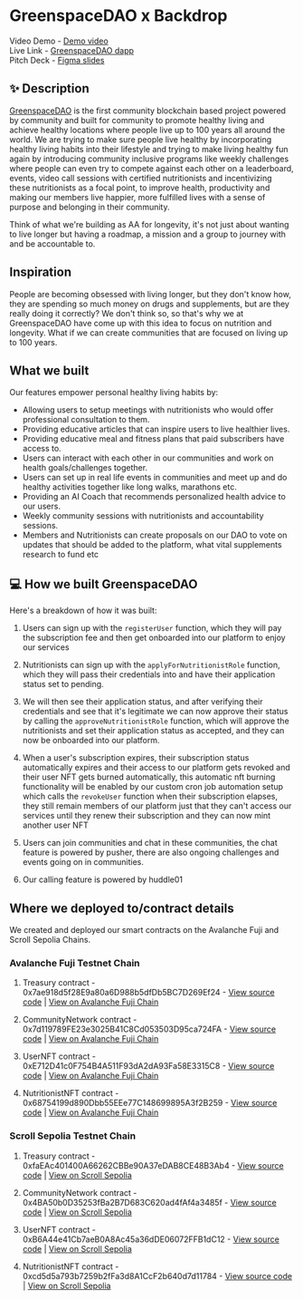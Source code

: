 # GreenspaceDAO x Backdrop

Video Demo - [Demo video](https://vimeo.com/939060983) <br />
Live Link - [GreenspaceDAO dapp](https://greenspace-backdrop.vercel.app) <br />
Pitch Deck - [Figma slides](https://www.figma.com/proto/kbNH39bNAHi5LMqBysGlHD/GreenSpaceDAO-Pitch-Deck?page-id=0%3A1&type=design&node-id=0-185&viewport=401%2C401%2C0.05&t=T8YMxu888hhtmNQn-8&scaling=scale-down-width&hide-ui=1) <br/>

## ✨ Description

[GreenspaceDAO]() is the first community blockchain based project powered by community and built for community to promote healthy living and achieve healthy locations where people live up to 100 years all around the world. We are trying to make sure people live healthy by incorporating healthy living habits into their lifestyle and trying to make living healthy fun again by introducing community inclusive programs like weekly challenges where people can even try to compete against each other on a leaderboard, events, video call sessions with certified nutritionists and incentivizing these nutritionists as a focal point, to improve health, productivity and making our members live happier, more fulfilled lives with a sense of purpose and belonging in their community.

Think of what we're building as AA for longevity, it's not just about wanting to live longer but having a roadmap, a mission and a group to journey with and be accountable to.

## Inspiration

People are becoming obsessed with living longer, but they don't know how, they are spending so much money on drugs and supplements, but are they really doing it correctly? We don't think so, so that's why we at GreenspaceDAO have come up with this idea to focus on nutrition and longevity. What if we can create communities that are focused on living up to 100 years.

## What we built

Our features empower personal healthy living habits by:

- Allowing users to setup meetings with nutritionists who would offer professional consultation to them.
- Providing educative articles that can inspire users to live healthier lives.
- Providing educative meal and fitness plans that paid subscribers have access to.
- Users can interact with each other in our communities and work on health goals/challenges together.
- Users can set up in real life events in communities and meet up and do healthy activities together like long walks, marathons etc.
- Providing an AI Coach that recommends personalized health advice to our users.
- Weekly community sessions with nutritionists and accountability sessions.
- Members and Nutritionists can create proposals on our DAO to vote on updates that should be added to the platform, what vital supplements research to fund etc

## 💻 How we built GreenspaceDAO

Here's a breakdown of how it was built:

1. Users can sign up with the `registerUser` function, which they will pay the subscription fee and then get onboarded into our platform to enjoy our services

2. Nutritionists can sign up with the `applyForNutritionistRole` function, which they will pass their credentials into and have their application status set to pending.

3. We will then see their application status, and after verifying their credentials and see that it's legitimate we can now approve their status by calling the `approveNutritionistRole` function, which will approve the nutritionists and set their application status as accepted, and they can now be onboarded into our platform.

4. When a user's subscription expires, their subscription status automatically expires and their access to our platform gets revoked and their user NFT gets burned automatically, this automatic nft burning functionality will be enabled by our custom cron job automation setup which calls the `revokeUser` function when their subscription elapses, they still remain members of our platform just that they can't access our services until they renew their subscription and they can now mint another user NFT

5. Users can join communities and chat in these communities, the chat feature is powered by pusher, there are also ongoing challenges and events going on in communities.

6. Our calling feature is powered by huddle01


## Where we deployed to/contract details

We created and deployed our smart contracts on the Avalanche Fuji and Scroll Sepolia Chains.

### Avalanche Fuji Testnet Chain

1. Treasury contract - 0x7ae918d5f28E9a80a6D988b5dfDb5BC7D269Ef24 - [View source code](https://github.com/degencodebeast/greenspace-chainlink/blob/main/backend/contracts/Treasury.sol) | [View on Avalanche Fuji Chain](https://testnet.snowtrace.io/address/0x7ae918d5f28E9a80a6D988b5dfDb5BC7D269Ef24)

2. CommunityNetwork contract - 0x7d119789FE23e3025B41C8Cd053503D95ca724FA - [View source code](https://github.com/degencodebeast/greenspace-chainlink/blob/main/backend/contracts/CommunityNetwork.sol) | [View on Avalanche Fuji Chain](https://testnet.snowtrace.io/address/0x7d119789FE23e3025B41C8Cd053503D95ca724FA)

3. UserNFT contract - 0xE712D41c0F754B4A511F93dA2dA93Fa58E3315C8 - [View source code](https://github.com/degencodebeast/greenspace-chainlink/blob/main/backend/contracts/UserNFT.sol) | [View on Avalanche Fuji Chain](https://testnet.snowtrace.io/address/0xE712D41c0F754B4A511F93dA2dA93Fa58E3315C8)


4. NutritionistNFT contract - 0x68754199d890Dbb55EEe77C148699895A3f2B259 - [View source code](https://github.com/degencodebeast/greenspace-chainlink/blob/main/backend/contracts/NutritionistNFT.sol) | [View on Avalanche Fuji Chain](https://testnet.snowtrace.io/address/0x68754199d890Dbb55EEe77C148699895A3f2B259)


### Scroll Sepolia Testnet Chain

1. Treasury contract - 0xfaEAc401400A66262CBBe90A37eDAB8CE48B3Ab4 - [View source code](https://github.com/degencodebeast/greenspace-chainlink/blob/main/backend/contracts/Treasury.sol) | [View on Scroll Sepolia](https://sepolia.scrollscan.com/address/0xfaEAc401400A66262CBBe90A37eDAB8CE48B3Ab4)

2. CommunityNetwork contract - 0x4BA50b0D35253fBa2B7D683C620ad4fAf4a3485f - [View source code](https://github.com/degencodebeast/greenspace-chainlink/blob/main/backend/contracts/CommunityNetwork.sol) | [View on Scroll Sepolia](https://sepolia.scrollscan.com/address/0x4BA50b0D35253fBa2B7D683C620ad4fAf4a3485f)

3. UserNFT contract - 0xB6A44e41Cb7aeB0A8Ac45a36dDE06072FFB1dC12 - [View source code](https://github.com/degencodebeast/greenspace-chainlink/blob/main/backend/contracts/UserNFT.sol) | [View on Scroll Sepolia](https://sepolia.scrollscan.com/address/0xB6A44e41Cb7aeB0A8Ac45a36dDE06072FFB1dC12)

4. NutritionistNFT contract - 0xcd5d5a793b7259b2fFa3d8A1CcF2b640d7d11784 - [View source code](https://github.com/degencodebeast/greenspace-chainlink/blob/main/backend/contracts/NutritionistNFT.sol) | [View on Scroll Sepolia](https://sepolia.scrollscan.com/address/0xcd5d5a793b7259b2fFa3d8A1CcF2b640d7d11784)

